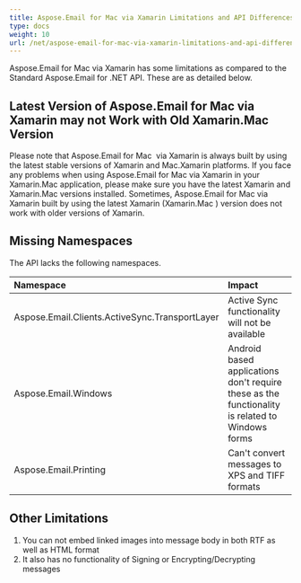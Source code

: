 ```yaml
---
title: Aspose.Email for Mac via Xamarin Limitations and API Differences
type: docs
weight: 10
url: /net/aspose-email-for-mac-via-xamarin-limitations-and-api-differences/
---
```



Aspose.Email for Mac via Xamarin has some limitations as compared to the Standard Aspose.Email for .NET API. These are as detailed below.
## **Latest Version of Aspose.Email for Mac via Xamarin may not Work with Old Xamarin.Mac Version**
Please note that Aspose.Email for Mac  via Xamarin is always built by using the latest stable versions of Xamarin and Mac.Xamarin platforms. If you face any problems when using Aspose.Email for Mac via Xamarin in your Xamarin.Mac application, please make sure you have the latest Xamarin and Xamarin.Mac versions installed. Sometimes, Aspose.Email for Mac via Xamarin built by using the latest Xamarin (Xamarin.Mac ) version does not work with older versions of Xamarin.
## **Missing Namespaces**
The API lacks the following namespaces.

|**Namespace**|**Impact**|
| :- | :- |
|Aspose.Email.Clients.ActiveSync.TransportLayer|Active Sync functionality will not be available|
|Aspose.Email.Windows|Android based applications don't require these as the functionality is related to Windows forms|
|Aspose.Email.Printing|Can't convert messages to XPS and TIFF formats|
## **Other Limitations**
1. You can not embed linked images into message body in both RTF as well as HTML format
1. It also has no functionality of Signing or Encrypting/Decrypting messages
